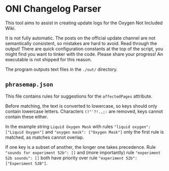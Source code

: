 # ONI Changelog Parser

This tool aims to assist in creating update logs for the Oxygen Not Included Wiki.

It is not fully automatic. The posts on the official update channel are not semantically consistent, so mistakes are hard to avoid. Read through the output! There are quick configuration constants at the top of the script, you might find you want to tinker with the code. Please share your progress! An executable is not shipped for this reason.

The program outputs text files in the `./out/` directory.

## `phrasemap.json`

This file contains rules for suggestions for the `affectedPages` attribute.

Before matching, the text is converted to lowercase, so keys should only contain lowercase letters. Characters `()"'?!.,;:` are removed, keys cannot contain these either.

In the example string `Liquid Oxygen Mask` with rules `"liquid oxygen": ["Liquid Oxygen"]` and `"oxygen mask": ["Oxygen Mask"]` only the first rule is matched, as matches cannot overlap.

If one key is a subset of another, the longer one takes precedence. Rule `"sounds for experiment 52b": []` and (more importantly) rule `"experiment 52b sounds": []` both have priority over rule `"experiment 52b": ["Experiment 52B"]`.
